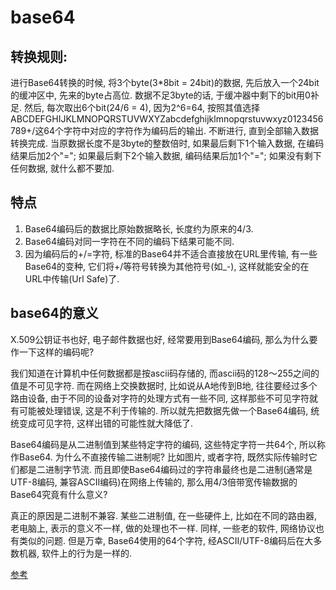 # base64

## 转换规则: 

进行Base64转换的时候, 将3个byte(3*8bit = 24bit)的数据, 先后放入一个24bit的缓冲区中, 先来的byte占高位. 数据不足3byte的话, 于缓冲器中剩下的bit用0补足. 然后, 每次取出6个bit(24/6 = 4), 因为2^6=64, 按照其值选择ABCDEFGHIJKLMNOPQRSTUVWXYZabcdefghijklmnopqrstuvwxyz0123456789+/这64个字符中对应的字符作为编码后的输出. 不断进行, 直到全部输入数据转换完成. 当原数据长度不是3byte的整数倍时, 如果最后剩下1个输入数据, 在编码结果后加2个"="; 如果最后剩下2个输入数据, 编码结果后加1个"="; 如果没有剩下任何数据, 就什么都不要加. 

## 特点

1. Base64编码后的数据比原始数据略长, 长度约为原来的4/3. 
2. Base64编码对同一字符在不同的编码下结果可能不同. 
3. 因为编码后的+/=字符, 标准的Base64并不适合直接放在URL里传输, 有一些Base64的变种, 它们将+/等符号转换为其他符号(如_-), 这样就能安全的在URL中传输(Url Safe)了. 

## base64的意义

X.509公钥证书也好, 电子邮件数据也好, 经常要用到Base64编码, 那么为什么要作一下这样的编码呢? 

我们知道在计算机中任何数据都是按ascii码存储的, 而ascii码的128～255之间的值是不可见字符. 而在网络上交换数据时, 比如说从A地传到B地, 往往要经过多个路由设备, 由于不同的设备对字符的处理方式有一些不同, 这样那些不可见字符就有可能被处理错误, 这是不利于传输的. 所以就先把数据先做一个Base64编码, 统统变成可见字符, 这样出错的可能性就大降低了. 

Base64编码是从二进制值到某些特定字符的编码, 这些特定字符一共64个, 所以称作Base64. 为什么不直接传输二进制呢? 比如图片, 或者字符, 既然实际传输时它们都是二进制字节流. 而且即使Base64编码过的字符串最终也是二进制(通常是UTF-8编码, 兼容ASCII编码)在网络上传输的, 那么用4/3倍带宽传输数据的Base64究竟有什么意义?

真正的原因是二进制不兼容. 某些二进制值, 在一些硬件上, 比如在不同的路由器, 老电脑上, 表示的意义不一样, 做的处理也不一样. 同样, 一些老的软件, 网络协议也有类似的问题. 但是万幸, Base64使用的64个字符, 经ASCII/UTF-8编码后在大多数机器, 软件上的行为是一样的. 

[参考](http://blog.xiayf.cn/2016/01/24/base64-encoding/)

